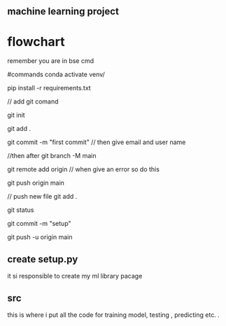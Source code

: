 ## machine learning project

#  flowchart
remember you are in bse cmd

#commands
conda activate venv/

pip install -r requirements.txt

//  add git comand 

git init

git add .

git commit -m "first commit"
//  then give email and user name



//then  after
git branch -M main

git remote add origin // when give an error so  do this 



git push origin main



//  push new file
git add .

git status

git commit -m "setup" 


git push -u origin main

## create setup.py 
it si responsible to create my  ml library  pacage

## src
this is where i put all the code for training model, testing , predicting etc.
.
